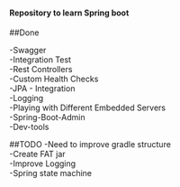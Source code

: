 #### Repository to learn Spring boot


##Done

-Swagger<br/>
-Integration Test<br/>
-Rest Controllers<br/>
-Custom Health Checks<br/>
-JPA - Integration<br/>
-Logging<br/>
-Playing with Different Embedded Servers<br/>
-Spring-Boot-Admin<br/>
-Dev-tools



##TODO
-Need to improve gradle structure<br/>
-Create FAT jar <br/>
-Improve Logging<br/>
-Spring state machine
